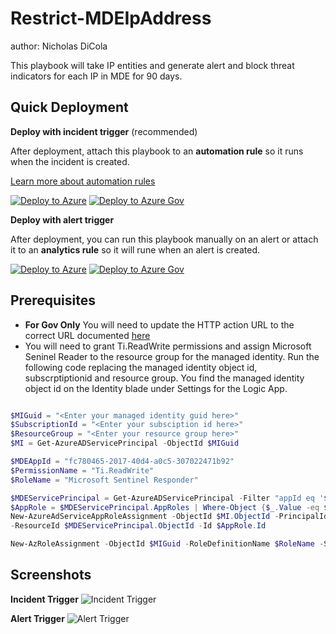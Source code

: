 # Restrict-MDEIpAddress
author: Nicholas DiCola

This playbook will take IP entities and generate alert and block threat indicators for each IP in MDE for 90 days.

## Quick Deployment
**Deploy with incident trigger** (recommended)

After deployment, attach this playbook to an **automation rule** so it runs when the incident is created.

[Learn more about automation rules](https://docs.microsoft.com/azure/sentinel/automate-incident-handling-with-automation-rules#creating-and-managing-automation-rules)

[![Deploy to Azure](https://aka.ms/deploytoazurebutton)](https://portal.azure.com/#create/Microsoft.Template/uri/https%3A%2F%2Fraw.githubusercontent.com%2FAzure%2FAzure-Sentinel%2Fmaster%2FSolutions%2FMicrosoftDefenderForEndpoint%2FPlaybooks%2FRestrict-MDEIPAddress%2FRestrict-MDEIPAddress-incident-trigger%2Fazuredeploy.json)
[![Deploy to Azure Gov](https://aka.ms/deploytoazuregovbutton)](https://portal.azure.us/#create/Microsoft.Template/uri/https%3A%2F%2Fraw.githubusercontent.com%2FAzure%2FAzure-Sentinel%2Fmaster%2FSolutions%2FMicrosoftDefenderForEndpoint%2FPlaybooks%2FRestrict-MDEIPAddress%2FRestrict-MDEIPAddress-incident-trigger%2Fazuredeploy.json)

**Deploy with alert trigger**

After deployment, you can run this playbook manually on an alert or attach it to an **analytics rule** so it will rune when an alert is created.

[![Deploy to Azure](https://aka.ms/deploytoazurebutton)](https://portal.azure.com/#create/Microsoft.Template/uri/https%3A%2F%2Fraw.githubusercontent.com%2FAzure%2FAzure-Sentinel%2Fmaster%2FSolutions%2FMicrosoftDefenderForEndpoint%2FPlaybooks%2FRestrict-MDEIPAddress%2FRestrict-MDEIPAddress-alert-trigger%2Fazuredeploy.json)
[![Deploy to Azure Gov](https://aka.ms/deploytoazuregovbutton)](https://portal.azure.us/#create/Microsoft.Template/uri/https%3A%2F%2Fraw.githubusercontent.com%2FAzure%2FAzure-Sentinel%2Fmaster%2FSolutions%2FMicrosoftDefenderForEndpoint%2FPlaybooks%2FRestrict-MDEIPAddress%2FRestrict-MDEIPAddress-alert-trigger%2Fazuredeploy.json)

## Prerequisites
- **For Gov Only** You will need to update the HTTP action URL to the correct URL documented [here](https://docs.microsoft.com/microsoft-365/security/defender-endpoint/gov?view=o365-worldwide#api)
- You will need to grant Ti.ReadWrite permissions and assign Microsoft Seninel Reader to the resource group for the managed identity.  Run the following code replacing the managed identity object id, subscrptiptionid and resource group.  You find the managed identity object id on the Identity blade under Settings for the Logic App.
```powershell

$MIGuid = "<Enter your managed identity guid here>"
$SubscriptionId = "<Enter your subsciption id here>"
$ResourceGroup = "<Enter your resource group here>"
$MI = Get-AzureADServicePrincipal -ObjectId $MIGuid

$MDEAppId = "fc780465-2017-40d4-a0c5-307022471b92"
$PermissionName = "Ti.ReadWrite"
$RoleName = "Microsoft Sentinel Responder"

$MDEServicePrincipal = Get-AzureADServicePrincipal -Filter "appId eq '$MDEAppId'"
$AppRole = $MDEServicePrincipal.AppRoles | Where-Object {$_.Value -eq $PermissionName -and $_.AllowedMemberTypes -contains "Application"}
New-AzureAdServiceAppRoleAssignment -ObjectId $MI.ObjectId -PrincipalId $MI.ObjectId `
-ResourceId $MDEServicePrincipal.ObjectId -Id $AppRole.Id

New-AzRoleAssignment -ObjectId $MIGuid -RoleDefinitionName $RoleName -Scope /subscriptions/$SubscriptionId/resourcegroups/$ResourceGroup
```

## Screenshots
**Incident Trigger**
![Incident Trigger](./Restrict-MDEIPAddress/Restrict-MDEIPAddress-incident-trigger/images/designerLight.png)

**Alert Trigger**
![Alert Trigger](./Restrict-MDEIPAddress/Restrict-MDEIPAddress-alert-trigger/images/Restrict-MDEIpAddress_alert.png)
